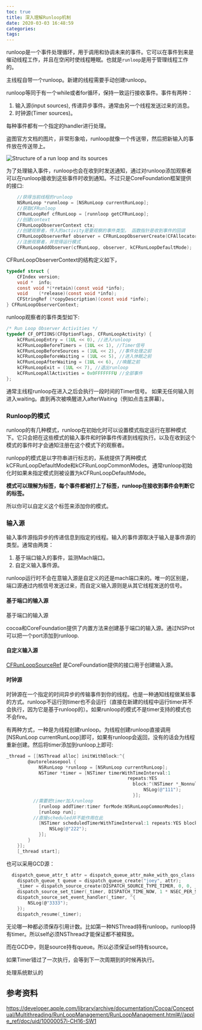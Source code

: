 ```yaml
---
toc: true
title: 深入理解Runloop机制
date: 2020-03-03 16:48:59
categories:
tags:
---
```


runloop是一个事件处理循环，用于调用和协调未来的事件。它可以在事件到来是催动线程工作，并且在空闲时使线程睡眠。也就是`runloop`是用于管理线程工作的。

主线程自带一个runloop。新建的线程需要手动创建runloop。

runloop等同于有一个while或者for循环，保持一致运行接收事件。事件有两种：

1. 输入源(input sources), 传递异步事件。通常由另一个线程发送过来的消息。
2. 时钟源(Timer sources)。

每种事件都有一个指定的handler进行处理。

盗图官方文档的图片，非常形象哈，runloop就像一个传送带，然后把新输入的事件放在传送带上。

![Structure of a run loop and its sources](https://developer.apple.com/library/archive/documentation/Cocoa/Conceptual/Multithreading/Art/runloop.jpg)

为了处理输入事件，runloop也会在收到时发送通知，通过对runloop添加观察者可以在runloop接收到这些事件时收到通知。不过只是CoreFoundation框架提供的接口:

```objective-c
    //获得当前线程的runloop
    NSRunLoop *runnloop = [NSRunLoop currentRunLoop];
    //获取CFRunloop
    CFRunLoopRef cfRunLoop = [runnloop getCFRunLoop];
    //创建context
    CFRunLoopObserverContext ctx;
    //创建观察者，传入的activity是要观察的事件类型。 函数指针是收到事件的回调
    CFRunLoopObserverRef observer = CFRunLoopObserverCreate(CFAllocatorGetDefault(), kCFRunLoopAllActivities, true, 0, myCallBack, &ctx);
    //注册观察者，并觉得运行模式
    CFRunLoopAddObserver(cfRunLoop, observer, kCFRunLoopDefaultMode);
```

CFRunLoopObserverContext的结构定义如下，

```c
typedef struct {
    CFIndex	version;
    void *	info;
    const void *(*retain)(const void *info);
    void	(*release)(const void *info);
    CFStringRef	(*copyDescription)(const void *info);
} CFRunLoopObserverContext;
```

runloop观察者的事件类型如下:

```c
/* Run Loop Observer Activities */
typedef CF_OPTIONS(CFOptionFlags, CFRunLoopActivity) {
    kCFRunLoopEntry = (1UL << 0), //进入runloop
    kCFRunLoopBeforeTimers = (1UL << 1), //Timer信号
    kCFRunLoopBeforeSources = (1UL << 2), //事件处理之前
    kCFRunLoopBeforeWaiting = (1UL << 5), //进入休眠之前
    kCFRunLoopAfterWaiting = (1UL << 6), //唤醒之前
    kCFRunLoopExit = (1UL << 7), //退出runloop
    kCFRunLoopAllActivities = 0x0FFFFFFFU //全部事件
};
```

通常主线程runloop在进入之后会执行一段时间的Timer信号。 如果无任何输入则进入waiting。直到再次被唤醒进入afterWaiting（例如点击主屏幕）。

### Runloop的模式

runloop的有几种模式，runloop在初始化时可以设置模式指定运行在那种模式下。它只会把在这些模式的输入事件和时钟事件传递到线程执行。以及在收到这个模式的事件时才会通知注册在这个模式下的观察者。

runlopp的模式是以字符串进行标志的，系统提供了两种模式kCFRunLoopDefaultMode和kCFRunLoopCommonModes。通常runloop初始化时如果未指定模式则被设置为kCFRunLoopDefaultMode。

<b>模式可以理解为标签，每个事件都被打上了标签，runloop在接收到事件会判断它的标签。</b>

所以你可以自定义这个标签来添加你的模式。

### 输入源

输入事件源指异步的传递信息到指定的线程。输入的事件源取决于输入是事件源的类型。通常由两类：

1. 基于端口输入的事件，监测Mach端口。
2. 自定义输入事件源。

runloop运行时不会在意输入源是自定义的还是mach端口来的。唯一的区别是，端口源通过内核信号发送过来，而自定义输入源则是从其它线程发送的信号。

#### 基于端口的输入源

基于端口的输入源

cocoa和CoreFoundation提供了内置方法来创建基于端口的输入源。通过NSProt可以把一个port添加到runloop.

#### 自定义输入源

[CFRunLoopSourceRef](https://developer.apple.com/documentation/corefoundation/cfrunloopsource) 是CoreFoundation提供的接口用于创建输入源。

#### 时钟源

时钟源在一个指定的时间异步的传输事件到你的线程。也是一种通知线程做某些事的方式。runloop不运行则timer也不会运行（直接在新建的线程中运行timer并不会执行，因为它是基于runloop的）。如果runloop的模式不是timer支持的模式也不会fire。

有两种方式，一种是为线程创建runloop。为线程创建runloop直接调用[NSRunLoop currentRunLoop]即可，如果有runloop会返回，没有的话会为线程重新创建。然后将timer添加到runloop上即可:

```objective-c
_thread = [[NSThread alloc] initWithBlock:^{
        @autoreleasepool {
            NSRunLoop *runloop = [NSRunLoop currentRunLoop];
            NSTimer *timer = [NSTimer timerWithTimeInterval:1
                                             repeats:YES
                                               block:^(NSTimer *_Nonnull timer) {
                                                   NSLog(@"111");
                                               }];
          //需要把timer加入runloop
            [runloop addTimer:timer forMode:NSRunLoopCommonModes];
            [runloop run];
          //直接scheduled并不能作用在此
            [NSTimer scheduledTimerWithTimeInterval:1 repeats:YES block:^(NSTimer * _Nonnull timer) {
                NSLog(@"222");
            }];
        }
    }];
    [_thread start];
```

也可以采用GCD源：

```c
  dispatch_queue_attr_t attr = dispatch_queue_attr_make_with_qos_class(DISPATCH_QUEUE_SERIAL, QOS_CLASS_DEFAULT, 0);
    dispatch_queue_t queue = dispatch_queue_create("joey", attr);
    _timer = dispatch_source_create(DISPATCH_SOURCE_TYPE_TIMER, 0, 0, _queue);
    dispatch_source_set_timer(_timer, DISPATCH_TIME_NOW, 1 * NSEC_PER_SEC, 1 * NSEC_PER_SEC);
    dispatch_source_set_event_handler(_timer, ^{
        NSLog(@"3333");
    });
    dispatch_resume(_timer);
```

无论哪一种都必须保存引用计数。比如第一种NSThread持有runloop。runloop持有timer。所以self必须NSThread才能保证都不被释放。

而在GCD中，则是source持有queue。所以必须保证self持有source。

如果Timer错过了一次执行，会等到下一次周期到的时候再执行。



处理系统默认的

## 参考资料

https://developer.apple.com/library/archive/documentation/Cocoa/Conceptual/Multithreading/RunLoopManagement/RunLoopManagement.html#//apple_ref/doc/uid/10000057i-CH16-SW1

